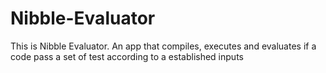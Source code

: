 # Nibble-Evaluator
This is Nibble Evaluator. An app that  compiles, executes and evaluates if a code pass a set of test according to a established inputs 
